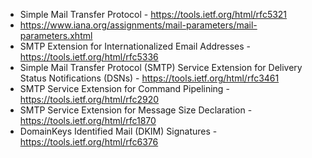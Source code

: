 - Simple Mail Transfer Protocol - https://tools.ietf.org/html/rfc5321
- https://www.iana.org/assignments/mail-parameters/mail-parameters.xhtml
- SMTP Extension for Internationalized Email Addresses - https://tools.ietf.org/html/rfc5336
- Simple Mail Transfer Protocol (SMTP) Service Extension for
  Delivery Status Notifications (DSNs) - https://tools.ietf.org/html/rfc3461
- SMTP Service Extension for Command Pipelining - https://tools.ietf.org/html/rfc2920
- SMTP Service Extension
  for Message Size Declaration - https://tools.ietf.org/html/rfc1870
- DomainKeys Identified Mail (DKIM) Signatures - https://tools.ietf.org/html/rfc6376
